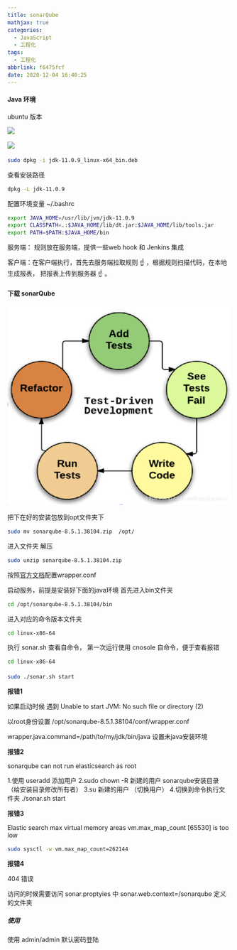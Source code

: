 ```yaml
---
title: sonarQube
mathjax: true
categories:
  - JavaScript
  - 工程化
tags:
  - 工程化
abbrlink: f6475fcf
date: 2020-12-04 16:40:25
---
```


#### Java 环境

ubuntu 版本

![](0002.png)

![](0003.png)

```bash
sudo dpkg -i jdk-11.0.9_linux-x64_bin.deb
```

查看安装路径

```bash
dpkg -L jdk-11.0.9
```

配置环境变量 ~/.bashrc

```bash
export JAVA_HOME=/usr/lib/jvm/jdk-11.0.9
export CLASSPATH=.:$JAVA_HOME/lib/dt.jar:$JAVA_HOME/lib/tools.jar
export PATH=$PATH:$JAVA_HOME/bin
```



服务端： 规则放在服务端，提供一些web hook 和 Jenkins 集成

客户端：在客户端执行，首先去服务端拉取规则 ☝ ，根据规则扫描代码，在本地生成报表， 把报表上传到服务器 ☝ 。


#### 下载 sonarQube

![](0001.png)

把下在好的安装包放到opt文件夹下

```bash
sudo mv sonarqube-8.5.1.38104.zip  /opt/
```

进入文件夹 解压

```bash
sudo unzip sonarqube-8.5.1.38104.zip
```

按照[官方文档](https://docs.sonarqube.org/latest/setup/install-server/)配置wrapper.conf 

启动服务，前提是安装好下面的java环境
首先进入bin文件夹

```bash
cd /opt/sonarqube-8.5.1.38104/bin
```

进入对应的命令版本文件夹

```bash
cd linux-x86-64
```

执行 sonar.sh 查看自命令， 第一次运行使用 cnosole 自命令，便于查看报错


```bash
cd linux-x86-64 

sudo ./sonar.sh start
```

**报错1**

如果启动时候 遇到 Unable to start JVM: No such file or directory (2)

以root身份设置 /opt/sonarqube-8.5.1.38104/conf/wrapper.conf

wrapper.java.command=/path/to/my/jdk/bin/java 设置未java安装环境

**报错2**

sonarqube can not run elasticsearch as root

1.使用 useradd 添加用户
2.sudo chown -R 新建的用户 sonarqube安装目录  （给安装目录修改所有者）
3.su 新建的用户  （切换用户）
4.切换到命令执行文件夹  ./sonar.sh start

**报错3**

Elastic search max virtual memory areas vm.max_map_count [65530] is too low

```bash
sudo sysctl -w vm.max_map_count=262144
```

**报错4**

404 错误

访问的时候需要访问 sonar.proptyies 中 sonar.web.context=/sonarqube 定义的文件夹

##### 使用

使用 admin/admin 默认密码登陆

